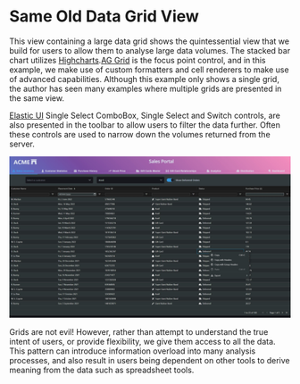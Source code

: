 # Same Old Data Grid View

This view containing a large data grid shows the quintessential view that we build for users to allow them to analyse large data volumes. The stacked bar chart utilizes [Highcharts](https://www.highcharts.com/).[AG Grid](https://www.ag-grid.com/) is the focus point control, and in this example, we make use of custom formatters and cell renderers to make use of advanced capabilities. Although this example only shows a single grid, the author has seen many examples where multiple grids are presented in the same view.

[Elastic UI](https://elastic.github.io/) Single Select ComboBox, Single Select and Switch controls, are also presented in the toolbar to allow users to filter the data further. Often these controls are used to narrow down the volumes returned from the server.

![Data Grid View With Filter Controls Toolbar](./SameOldDataGrid-screenshot.jpg)

Grids are not evil! However, rather than attempt to understand the true intent of users, or provide flexibility, we give them access to all the data. This pattern can introduce information overload into many analysis processes, and also result in users being dependent on other tools to derive meaning from the data such as spreadsheet tools.